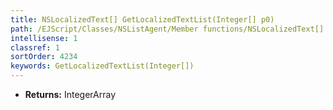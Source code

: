 ```yaml
---
title: NSLocalizedText[] GetLocalizedTextList(Integer[] p0)
path: /EJScript/Classes/NSListAgent/Member functions/NSLocalizedText[] GetLocalizedTextList(Integer[] p_0)
intellisense: 1
classref: 1
sortOrder: 4234
keywords: GetLocalizedTextList(Integer[])
---
```



* **Returns:** IntegerArray



